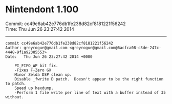 # Nintendont 1.100
Commit: cc49e6ab42e776db1fe238d82cf8181221f56242  
Time: Thu Jun 26 23:27:42 2014   

-----

```
commit cc49e6ab42e776db1fe238d82cf8181221f56242
Author: greyrogue@gmail.com <greyrogue@gmail.com@6acfca08-c3de-247c-4448-9f1a92385553>
Date:   Thu Jun 26 23:27:42 2014 +0000

    PI_FIFO_WP bit fix.
    -Fixes F-Zero GX
    Minor Zelda DSP clean up.
    Disable _fwrite D patch.  Doesn't appear to be the right function to patch.
    Speed up hexdump.
    -Perform 1 file write per line of text with a buffer instead of 35 without.
```
